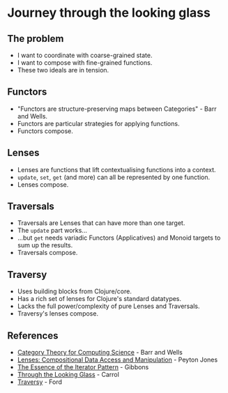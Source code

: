 Journey through the looking glass
=================================

The problem
-----------

* I want to coordinate with coarse-grained state.
* I want to compose with fine-grained functions.
* These two ideals are in tension.

Functors
--------

* "Functors are structure-preserving maps between Categories" - Barr and Wells.
* Functors are particular strategies for applying functions.
* Functors compose.

Lenses
------

* Lenses are functions that lift contextualising functions into a context.
* `update`, `set`, `get` (and more) can all be represented by one function.
* Lenses compose.

Traversals
----------

* Traversals are Lenses that can have more than one target.
* The `update` part works...
* ...but `get` needs variadic Functors (Applicatives) and Monoid targets to sum up the results.
* Traversals compose.

Traversy
--------

* Uses building blocks from Clojure/core.
* Has a rich set of lenses for Clojure's standard datatypes.
* Lacks the full power/complexity of pure Lenses and Traversals.
* Traversy's lenses compose.

References
----------

* [Category Theory for Computing Science](http://www.math.mcgill.ca/triples/Barr-Wells-ctcs.pdf) - Barr and Wells
* [Lenses: Compositional Data Access and Manipulation](https://skillsmatter.com/skillscasts/4251-lenses-compositional-data-access-and-manipulation) - Peyton Jones
* [The Essence of the Iterator Pattern](http://www.cs.ox.ac.uk/jeremy.gibbons/publications/iterator.pdf) - Gibbons
* [Through the Looking Glass](http://www.gutenberg.org/ebooks/12) - Carrol
* [Traversy](https://github.com/ctford/traversy) - Ford
